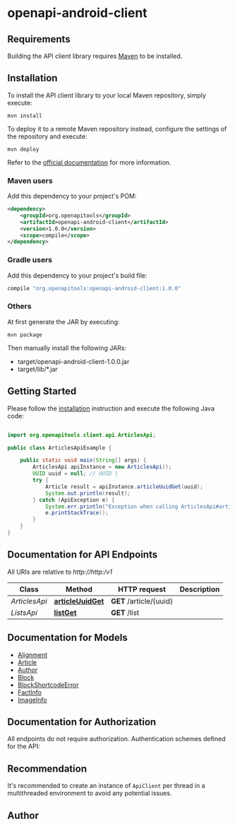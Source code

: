 # openapi-android-client

## Requirements

Building the API client library requires [Maven](https://maven.apache.org/) to be installed.

## Installation

To install the API client library to your local Maven repository, simply execute:

```shell
mvn install
```

To deploy it to a remote Maven repository instead, configure the settings of the repository and execute:

```shell
mvn deploy
```

Refer to the [official documentation](https://maven.apache.org/plugins/maven-deploy-plugin/usage.html) for more information.

### Maven users

Add this dependency to your project's POM:

```xml
<dependency>
    <groupId>org.openapitools</groupId>
    <artifactId>openapi-android-client</artifactId>
    <version>1.0.0</version>
    <scope>compile</scope>
</dependency>
```

### Gradle users

Add this dependency to your project's build file:

```groovy
compile "org.openapitools:openapi-android-client:1.0.0"
```

### Others

At first generate the JAR by executing:

    mvn package

Then manually install the following JARs:

* target/openapi-android-client-1.0.0.jar
* target/lib/*.jar

## Getting Started

Please follow the [installation](#installation) instruction and execute the following Java code:

```java

import org.openapitools.client.api.ArticlesApi;

public class ArticlesApiExample {

    public static void main(String[] args) {
        ArticlesApi apiInstance = new ArticlesApi();
        UUID uuid = null; // UUID | 
        try {
            Article result = apiInstance.articleUuidGet(uuid);
            System.out.println(result);
        } catch (ApiException e) {
            System.err.println("Exception when calling ArticlesApi#articleUuidGet");
            e.printStackTrace();
        }
    }
}

```

## Documentation for API Endpoints

All URIs are relative to *http://http:/v1*

Class | Method | HTTP request | Description
------------ | ------------- | ------------- | -------------
*ArticlesApi* | [**articleUuidGet**](docs/ArticlesApi.md#articleUuidGet) | **GET** /article/{uuid} | 
*ListsApi* | [**listGet**](docs/ListsApi.md#listGet) | **GET** /list | 


## Documentation for Models

 - [Alignment](docs/Alignment.md)
 - [Article](docs/Article.md)
 - [Author](docs/Author.md)
 - [Block](docs/Block.md)
 - [BlockShortcodeError](docs/BlockShortcodeError.md)
 - [FactInfo](docs/FactInfo.md)
 - [ImageInfo](docs/ImageInfo.md)


## Documentation for Authorization

All endpoints do not require authorization.
Authentication schemes defined for the API:

## Recommendation

It's recommended to create an instance of `ApiClient` per thread in a multithreaded environment to avoid any potential issues.

## Author



